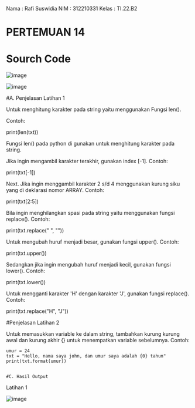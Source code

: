 Nama  : Rafi Suswidia
NIM   : 312210331
Kelas : TI.22.B2

# PERTEMUAN 14


# Sourch Code

![image](https://user-images.githubusercontent.com/115480539/213113926-b5f32618-c6e2-497f-b608-eeafaa4eca20.png)


![image](https://user-images.githubusercontent.com/115480539/213113973-4375ec82-d99e-4370-800b-05365823950b.png)


#A. Penjelasan Latihan 1

Untuk menghitung karakter pada string yaitu menggunakan Fungsi len().

Contoh:

print(len(txt))

Fungsi len() pada python di gunakan untuk menghitung karakter pada string.

Jika ingin mengambil karakter terakhir, gunakan index [-1].
Contoh:

print(txt[-1])

Next. Jika ingin menggambil karakter 2 s/d 4 menggunakan kurung siku yang di deklarasi nomor ARRAY.
Contoh:

print(txt[2:5])

Bila ingin menghilangkan spasi pada string yaitu menggunakan fungsi replace().
Contoh:

print(txt.replace(" ", ""))

Untuk mengubah huruf menjadi besar, gunakan fungsi upper().
Contoh:

print(txt.upper())

Sedangkan jika ingin mengubah huruf menjadi kecil, gunakan fungsi lower().
Contoh:

print(txt.lower())

Untuk mengganti karakter 'H' dengan karakter 'J', gunakan fungsi replace().
Contoh:

print(txt.replace("H", "J"))

#Penjelasan Latihan 2


Untuk memasukkan variable ke dalam string, tambahkan kurung kurung awal dan kurung akhir {} untuk menempatkan variable sebelumnya.
Contoh:

    umur = 24
    txt = "Hello, nama saya john, dan umur saya adalah {0} tahun"
    print(txt.format(umur))
    
    
    #C. Hasil Output

Latihan 1



![image](https://user-images.githubusercontent.com/115480539/213115015-8c901902-90ec-4d44-a468-fb658742fc0e.png)
